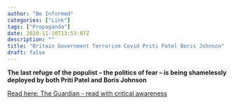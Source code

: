 ```yaml
---
author: "Be Informed"
categories: ["Link"]
tags: ["Propaganda"]
date: 2020-11-10T13:53:07Z
description: ""
title: "Britain Government Terrorism Covid Priti Patel Boris Johnson"
draft: false
---
```


**The last refuge of the populist – the politics of fear – is being shamelessly deployed by both Priti Patel and Boris Johnson**  

[Read here: The Guardian - read with critical awareness](https://www.theguardian.com/commentisfree/2020/nov/06/britain-government-terrorism-covid-priti-patel-boris-johnson)